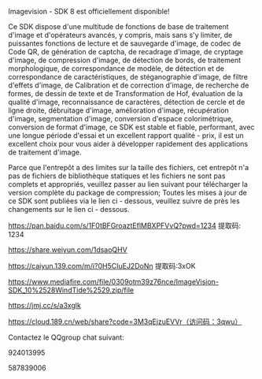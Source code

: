 Imagevision - SDK 8 est officiellement disponible!

Ce SDK dispose d'une multitude de fonctions de base de traitement d'image et d'opérateurs avancés, y compris, mais sans s'y limiter, de puissantes fonctions de lecture et de sauvegarde d'image, de codec de Code QR, de génération de captcha, de recadrage d'image, de cryptage d'image, de compression d'image, de détection de bords, de traitement morphologique, de correspondance de modèle, de détection et de correspondance de caractéristiques, de stéganographie d'image, de filtre d'effets d'image, de Calibration et de correction d'image, de recherche de formes, de dessin de texte et de Transformation de Hof, évaluation de la qualité d'image, reconnaissance de caractères, détection de cercle et de ligne droite, débruitage d'image, amélioration d'image, récupération d'image, segmentation d'image, conversion d'espace colorimétrique, conversion de format d'image, ce SDK est stable et fiable, performant, avec une longue période d'essai et un excellent rapport qualité - prix, il est un excellent choix pour vous aider à développer rapidement des applications de traitement d'image.

Parce que l'entrepôt a des limites sur la taille des fichiers, cet entrepôt n'a pas de fichiers de bibliothèque statiques et les fichiers ne sont pas complets et appropriés, veuillez passer au lien suivant pour télécharger la version complète du package de compression; Toutes les mises à jour de ce SDK sont publiées via le lien ci - dessous, veuillez suivre de près les changements sur le lien ci - dessous.

https://pan.baidu.com/s/1F0tBFGroaztEflMBXPFVvQ?pwd=1234 提取码: 1234

https://share.weiyun.com/1dsaoQHV

https://caiyun.139.com/m/i?0H5CIuEJ2DoNn 提取码:3xOK

https://www.mediafire.com/file/0309otm39z76nce/ImageVision-SDK_10%2528WindTide%2529.zip/file

https://jmj.cc/s/a3xglk

https://cloud.189.cn/web/share?code=3M3qEjzuEVVr（访问码：3qwu）

Contactez le QQgroup chat suivant:

924013995

587839006
